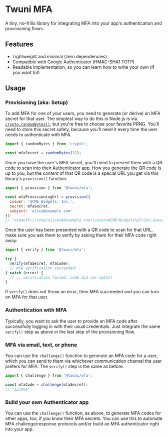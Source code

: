# Twuni MFA

A tiny, no-frills library for integrating MFA into your app's authentication and provisioning flows.

## Features

 * Lightweight and minimal (zero dependencies)
 * Compatible with Google Authenticator (HMAC-SHA1 TOTP)
 * Readable implementation, so you can learn how to write your own (if you want to!)

## Usage

### Provisioning (aka: Setup)

To add MFA for one of your users, you need to generate (or derive) an MFA secret for that user.
The simplest way to do this in Node.js is via [`crypto.randomBytes()`][randomBytes], but you're free to choose your favorite PRNG.
You'll need to store this secret safely, because you'll need it every time the user needs to authenticate with MFA.

```javascript
import { randomBytes } from 'crypto';

const mfaSecret = randomBytes(32);
```

[randomBytes]: https://nodejs.org/api/crypto.html#cryptorandombytessize-callback

Once you have the user's MFA secret, you'll need to present them with a QR code to scan into their Authenticator app.
How you generate the QR code is up to you, but the *content* of that QR code is a special URL you get via this library's `provision()` function.

```javascript
import { provision } from '@twuni/mfa';

const mfaProvisioningUrl = provision({
  issuer: 'ACME Widgets, Inc.',
  secret: mfaSecret,
  subject: 'alice@example.com'
});
// "otpauth://totp/alice%40example.com?issuer=ACME+Widgets%2C+Inc.&secret=..."
```

Once the user has been presented with a QR code to scan for that URL, make sure you ask them to verify by asking them for their MFA code right away:

```javascript
import { verify } from '@twuni/mfa';

try {
  verify(mfaSecret, mfaCode);
  // MFA verification succeeded!
} catch (error) {
  // ...verification failed, code did not match!
}
```

If `verify()` does not throw an error, then MFA succeeded and you can turn on MFA for that user.

### Authentication with MFA

Typically, you want to ask the user to provide an MFA code after successfully logging in with their usual credentials.
Just integrate the same `verify()` step as above in the last step of the provisioning flow.

### MFA via email, text, or phone

You can use the `challenge()` function to generate an MFA code for a user, which you can send to them via whichever communication channel the user prefers for MFA. The `verify()` step is the same as before.

```javascript
import { challenge } from '@twuni/mfa';

const mfaCode = challenge(mfaSecret);
// "123004"
```

### Build your own Authenticator app

You can use the `challenge()` function, as above, to generate MFA codes for other apps, too, if you know their MFA secrets.
You can use this to automate MFA challenge/response protocols and/or build an MFA authenticator right into your app.
